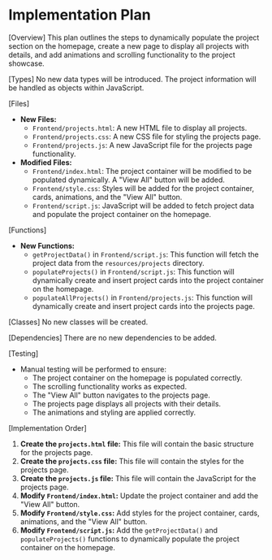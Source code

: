 # Implementation Plan

[Overview]
This plan outlines the steps to dynamically populate the project section on the homepage, create a new page to display all projects with details, and add animations and scrolling functionality to the project showcase.

[Types]
No new data types will be introduced. The project information will be handled as objects within JavaScript.

[Files]

- **New Files:**
  - `Frontend/projects.html`: A new HTML file to display all projects.
  - `Frontend/projects.css`: A new CSS file for styling the projects page.
  - `Frontend/projects.js`: A new JavaScript file for the projects page functionality.
- **Modified Files:**
  - `Frontend/index.html`: The project container will be modified to be populated dynamically. A "View All" button will be added.
  - `Frontend/style.css`: Styles will be added for the project container, cards, animations, and the "View All" button.
  - `Frontend/script.js`: JavaScript will be added to fetch project data and populate the project container on the homepage.

[Functions]

- **New Functions:**
  - `getProjectData()` in `Frontend/script.js`: This function will fetch the project data from the `resources/projects` directory.
  - `populateProjects()` in `Frontend/script.js`: This function will dynamically create and insert project cards into the project container on the homepage.
  - `populateAllProjects()` in `Frontend/projects.js`: This function will dynamically create and insert project cards into the projects page.

[Classes]
No new classes will be created.

[Dependencies]
There are no new dependencies to be added.

[Testing]

- Manual testing will be performed to ensure:
  - The project container on the homepage is populated correctly.
  - The scrolling functionality works as expected.
  - The "View All" button navigates to the projects page.
  - The projects page displays all projects with their details.
  - The animations and styling are applied correctly.

[Implementation Order]

1. **Create the `projects.html` file:** This file will contain the basic structure for the projects page.
2. **Create the `projects.css` file:** This file will contain the styles for the projects page.
3. **Create the `projects.js` file:** This file will contain the JavaScript for the projects page.
4. **Modify `Frontend/index.html`:** Update the project container and add the "View All" button.
5. **Modify `Frontend/style.css`:** Add styles for the project container, cards, animations, and the "View All" button.
6. **Modify `Frontend/script.js`:** Add the `getProjectData()` and `populateProjects()` functions to dynamically populate the project container on the homepage.
